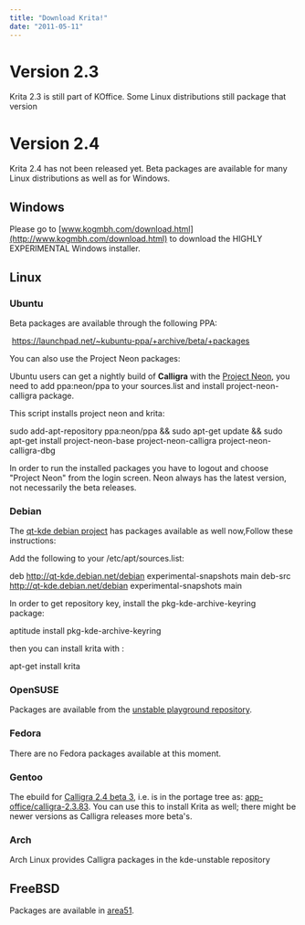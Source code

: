 ```yaml
---
title: "Download Krita!"
date: "2011-05-11"
---
```


# Version 2.3  

Krita 2.3 is still part of KOffice. Some Linux distributions still package that version

# Version 2.4

Krita 2.4 has not been released yet. Beta packages are available for many Linux distributions as well as for Windows.

## Windows

Please go to [www.kogmbh.com/download.html](http://www.kogmbh.com/download.html) to download the HIGHLY EXPERIMENTAL Windows installer.

## Linux

### Ubuntu

Beta packages are available through the following PPA:

 https://launchpad.net/~kubuntu-ppa/+archive/beta/+packages  

You can also use the Project Neon packages:

Ubuntu users can get a nightly build of **Calligra** with the [Project Neon](https://wiki.kubuntu.org/Kubuntu/ProjectNeon), you need to add ppa:neon/ppa to your sources.list and install project-neon-calligra package.

This script installs project neon and krita:

sudo add-apt-repository ppa:neon/ppa   && sudo apt-get update  && sudo apt-get install project-neon-base     project-neon-calligra     project-neon-calligra-dbg 

In order to run the installed packages you have to logout and choose "Project Neon" from the login screen. Neon always has the latest version, not necessarily the beta releases.

### Debian

The [qt-kde debian project](http://qt-kde.debian.net/) has packages available as well now,Follow these instructions:

Add the following to your /etc/apt/sources.list:

deb http://qt-kde.debian.net/debian experimental-snapshots main deb-src http://qt-kde.debian.net/debian experimental-snapshots main

In order to get repository key, install the pkg-kde-archive-keyring  
package:

aptitude install pkg-kde-archive-keyring

then you can install krita with :

apt-get install krita

### OpenSUSE

Packages are available from the [unstable playground repository](https://build.opensuse.org/project/show?project=KDE%3AUnstable%3APlayground).

### Fedora

There are no Fedora packages available at this moment.  

### Gentoo

The ebuild for [Calligra 2.4 beta 3](http://www.calligra-suite.org/news/announcements/calligra-2-4-beta-3/), i.e. is in the portage tree as: [app-office/calligra-2.3.83](http://packages.gentoo.org/package/app-office/calligra). You can use this to install Krita as well; there might be newer versions as Calligra releases more beta's.  

### Arch

Arch Linux provides Calligra packages in the kde-unstable repository

## FreeBSD

Packages are available in [area51](http://freebsd.kde.org/area51.php).
